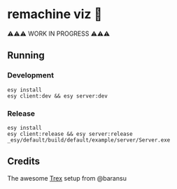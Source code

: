 # remachine viz 🦖

⚠️⚠️⚠️️ WORK IN PROGRESS ⚠️⚠️⚠️

## Running

### Development

```
esy install
esy client:dev && esy server:dev
```

### Release

```
esy install
esy client:release && esy server:release
_esy/default/build/default/example/server/Server.exe
```

## Credits

The awesome [Trex](https://github.com/baransu/trex/) setup from @baransu
